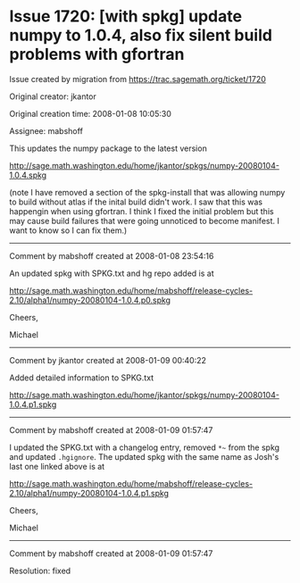 # Issue 1720: [with spkg] update numpy to 1.0.4, also fix silent build problems with gfortran

Issue created by migration from https://trac.sagemath.org/ticket/1720

Original creator: jkantor

Original creation time: 2008-01-08 10:05:30

Assignee: mabshoff

This updates the numpy package to the latest version 

http://sage.math.washington.edu/home/jkantor/spkgs/numpy-20080104-1.0.4.spkg

(note I have removed a section of the spkg-install that was allowing numpy to build without
atlas if the inital build didn't work. I saw that this was happengin when using gfortran. I think I fixed the initial problem but this may cause build failures that were going unnoticed to become manifest. I want to know so I can fix them.)


---

Comment by mabshoff created at 2008-01-08 23:54:16

An updated spkg with SPKG.txt and hg repo added is at 

http://sage.math.washington.edu/home/mabshoff/release-cycles-2.10/alpha1/numpy-20080104-1.0.4.p0.spkg

Cheers,

Michael


---

Comment by jkantor created at 2008-01-09 00:40:22

Added detailed information to SPKG.txt


http://sage.math.washington.edu/home/jkantor/spkgs/numpy-20080104-1.0.4.p1.spkg


---

Comment by mabshoff created at 2008-01-09 01:57:47

I updated the SPKG.txt with a changelog entry, removed `*~` from the spkg and updated `.hgignore`. The updated spkg with the same name as Josh's last one linked above is at 

http://sage.math.washington.edu/home/mabshoff/release-cycles-2.10/alpha1/numpy-20080104-1.0.4.p1.spkg

Cheers,

Michael


---

Comment by mabshoff created at 2008-01-09 01:57:47

Resolution: fixed

